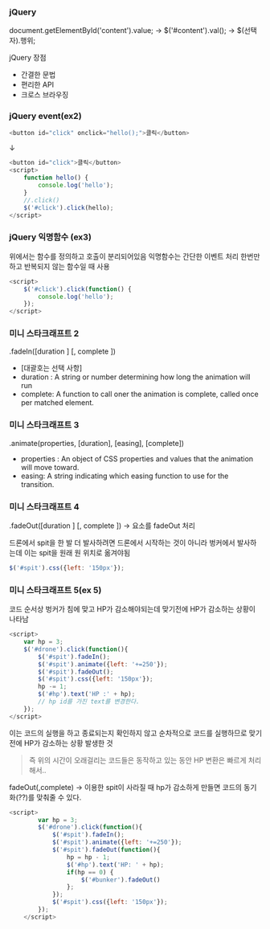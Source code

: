### jQuery
document.getElementById('content').value;
-> $('#content').val();
-> $(선택자).행위;

jQuery 장점
- 간결한 문법
- 편리한 API
- 크로스 브라우징

### jQuery event(ex2)
```js
<button id="click" onclick="hello();">클릭</button>
```

↓

```js
<button id="click">클릭</button>
<script>
    function hello() {
        console.log('hello');
    }
    //.click()
    $('#click').click(hello);
</script>
```

### jQuery 익명함수 (ex3)
위에서는 함수를 정의하고 호출이 분리되어있음
익명함수는 간단한 이벤트 처리 한번만하고 반복되지 않는 함수일 때 사용
```js
<script>
    $('#click').click(function() {
        console.log('hello');
    });
</script>
```

### 미니 스타크래프트 2
.fadeIn([duration ] [, complete ])
- [대괄호는 선택 사항] 
- duration : A string or number determining how long the animation will run
- complete: A function to call oner the animation is complete, called once per matched element.


### 미니 스타크래프트 3
.animate(properties, [duration], [easing], [complete])
- properties : An object of CSS properties and values that the animation will move toward.
- easing: A string indicating which easing function to use for the transition.

### 미니 스타크래프트 4
.fadeOut([duration ] [, complete ])
-> 요소를 fadeOut 처리

드론에서 spit을 한 발 더 발사하려면 드론에서 시작하는 것이 아니라 벙커에서 발사하는데 이는 spit을 원래 원 위치로 옮겨야됨
```js
$('#spit').css({left: '150px'});
```

### 미니 스타크래프트 5(ex 5)
코드 순서상 벙커가 침에 맞고 HP가 감소해야되는데 맞기전에 HP가 감소하는 상황이 나타남 
```js
<script>
    var hp = 3;
    $('#drone').click(function(){
        $('#spit').fadeIn();
        $('#spit').animate({left: '+=250'});
        $('#spit').fadeOut();
        $('#spit').css({left: '150px'});
        hp -= 1;
        $('#hp').text('HP :' + hp);
        // hp id를 가진 text를 변경한다.
    });
</script>
```
이는 코드의 실행을 하고 종료되는지 확인하지 않고 순차적으로 코드를 실행하므로 맞기전에 HP가 감소하는 상황 발생한 것

> 즉 위의 시간이 오래걸리는 코드들은 동작하고 있는 동안 HP 변환은 빠르게 처리해서..

fadeOut(,complete) -> 이용한 spit이 사라질 때 hp가 감소하게 만들면 코드의 동기화(??)를 맞춰줄 수 있다.

```js
<script>
        var hp = 3;
        $('#drone').click(function(){
            $('#spit').fadeIn();
            $('#spit').animate({left: '+=250'});
            $('#spit').fadeOut(function(){
                hp = hp - 1;
                $('#hp').text('HP: ' + hp);
                if(hp == 0) {
                    $('#bunker').fadeOut()
                };
            });
            $('#spit').css({left: '150px'});
        });
    </script>
```
